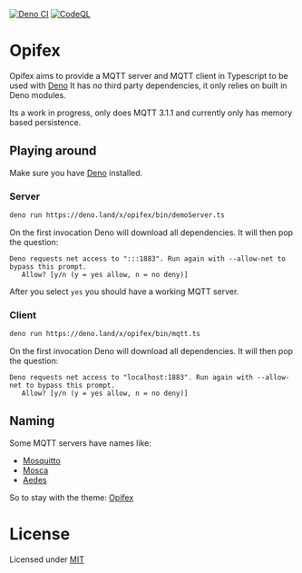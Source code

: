 [![Deno CI](https://github.com/seriousme/opifex/actions/workflows/deno-ci.yml/badge.svg)](https://github.com/seriousme/opifex/actions/workflows/deno-ci.yml)
[![CodeQL](https://github.com/seriousme/opifex/actions/workflows/codeql-analysis.yml/badge.svg)](https://github.com/seriousme/opifex/actions/workflows/codeql-analysis.yml)

# Opifex

Opifex aims to provide a MQTT server and MQTT client in Typescript to be used
with [Deno](https://deno.land) It has _no_ third party dependencies, it only
relies on built in Deno modules.

Its a work in progress, only does MQTT 3.1.1 and currently only has memory based
persistence.

## Playing around

Make sure you have [Deno](https://deno.land) installed.

### Server

```bash
deno run https://deno.land/x/opifex/bin/demoServer.ts
```

On the first invocation Deno will download all dependencies. It will then pop
the question:

```
Deno requests net access to ":::1883". Run again with --allow-net to bypass this prompt.
   Allow? [y/n (y = yes allow, n = no deny)]
```

After you select `yes` you should have a working MQTT server.

### Client

```bash
deno run https://deno.land/x/opifex/bin/mqtt.ts
```

On the first invocation Deno will download all dependencies. It will then pop
the question:

```
Deno requests net access to "localhost:1883". Run again with --allow-net to bypass this prompt.
   Allow? [y/n (y = yes allow, n = no deny)]
```

## Naming

Some MQTT servers have names like:

- [Mosquitto](https://en.wikipedia.org/wiki/Mosquito)
- [Mosca](https://it.wikipedia.org/wiki/Musca_domestica)
- [Aedes](https://en.wikipedia.org/wiki/Aedes)

So to stay with the theme: [Opifex](https://en.wikipedia.org/wiki/Opifex_(fly))

# License

Licensed under [MIT](LICENSE.txt)
